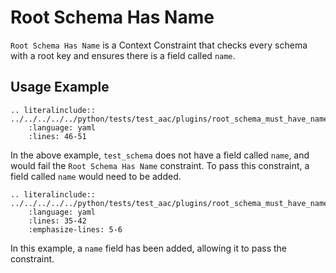 # Root Schema Has Name
`Root Schema Has Name` is a Context Constraint that checks every schema with a root key and ensures there is a field called `name`.


## Usage Example
```{eval-rst}
.. literalinclude:: ../../../../../python/tests/test_aac/plugins/root_schema_must_have_name/test_root_schema_must_have_name.py
    :language: yaml
    :lines: 46-51
```

In the above example, `test_schema` does not have a field called `name`, and would fail the `Root Schema Has Name` constraint. To pass this constraint, a field called `name` would need to be added.


```{eval-rst}
.. literalinclude:: ../../../../../python/tests/test_aac/plugins/root_schema_must_have_name/test_root_schema_must_have_name.py
    :language: yaml
    :lines: 35-42
    :emphasize-lines: 5-6
```
In this example, a `name` field has been added, allowing it to pass the constraint.
